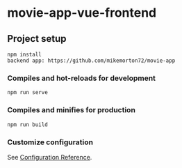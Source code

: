 # movie-app-vue-frontend

## Project setup
```
npm install
backend app: https://github.com/mikemorton72/movie-app
```

### Compiles and hot-reloads for development
```
npm run serve
```

### Compiles and minifies for production
```
npm run build
```

### Customize configuration
See [Configuration Reference](https://cli.vuejs.org/config/).
